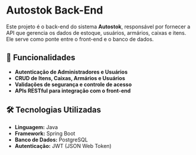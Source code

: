 # Autostok Back-End

Este projeto é o back-end do sistema **Autostok**, responsável por fornecer a API que gerencia os dados de estoque, usuários, armários, caixas e itens. Ele serve como ponte entre o front-end e o banco de dados.

## 📌 Funcionalidades

- **Autenticação de Administradores e Usuários**
- **CRUD de Itens, Caixas, Armários e Usuários**
- **Validações de segurança e controle de acesso**
- **APIs RESTful para integração com o front-end**

## 🛠️ Tecnologias Utilizadas

- **Linguagem:** Java
- **Framework:** Spring Boot
- **Banco de Dados:** PostgreSQL
- **Autenticação:** JWT (JSON Web Token)

